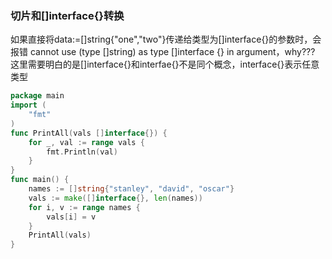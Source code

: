 ### 切片和[]interface{}转换
如果直接将data:=[]string{"one","two"}传递给类型为[]interface{}的参数时，会报错 cannot use  (type []string) as type []interface {} in argument，why???  
这里需要明白的是[]interface{}和interfae{}不是同个概念，interface{}表示任意类型
```go
package main
import (
    "fmt"
)
func PrintAll(vals []interface{}) {
    for _, val := range vals {
        fmt.Println(val)
    }
}
func main() {
    names := []string{"stanley", "david", "oscar"}
    vals := make([]interface{}, len(names))
    for i, v := range names {
        vals[i] = v
    }
    PrintAll(vals)
}
```
